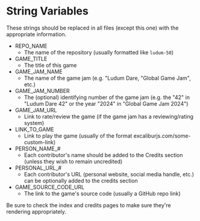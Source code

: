 # String Variables

These strings should be replaced in all files (except this one) with the appropriate information.

- REPO_NAME
  - The name of the repository (usually formatted like `ludum-50`)
- GAME_TITLE
  - The title of this game
- GAME_JAM_NAME
  - The name of the game jam (e.g. "Ludum Dare, "Global Game Jam", etc.)
- GAME_JAM_NUMBER
  - The (optional) identifying number of the game jam (e.g. the "42" in "Ludum Dare 42" or the year "2024" in "Global Game Jam 2024")
- GAME_JAM_URL
  - Link to rate/review the game (if the game jam has a reviewing/rating system)
- LINK_TO_GAME
  - Link to play the game (usually of the format excaliburjs.com/some-custom-link)
- PERSON_NAME_#
  - Each contributor's name should be added to the Credits section (unless they wish to remain uncredited)
- PERSONAL_URL_#
  - Each contributor's URL (personal website, social media handle, etc.) can be optionally added to the credits section
- GAME_SOURCE_CODE_URL
  - The link to the game's source code (usually a GitHub repo link)

Be sure to check the index and credits pages to make sure they're rendering appropriately.
